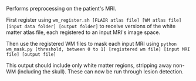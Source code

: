 Performs preprocessing on the patient's MRI.

First register using
`wm_register.sh [FLAIR atlas file] [WM atlas file] [input data folder] [output folder]`
to receive versions of the white matter atlas file, each registered to an input MRI's image space.

Then use the registered WM files to mask each input MRI using
`python wm_mask.py [threshold, between 0 to 1] [registered wm file] [input MRI file] [output file]`

This output should include only white matter regions, stripping away non-WM (including the skull).
These can now be run through lesion detection.
